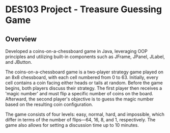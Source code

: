 # DES103 Project - Treasure Guessing Game

## Overview

Developed a coins-on-a-chessboard game in Java, leveraging OOP principles and utilizing built-in components such as JFrame, JPanel, JLabel, and JButton.

The coins-on-a-chessboard game is a two-player strategy game played on an 8x8 chessboard, with each cell numbered from 0 to 63. Initially, every cell contains a coin facing either heads or tails at random. Before the game begins, both players discuss their strategy. The first player then receives a 'magic number' and must flip a specific number of coins on the board. Afterward, the second player's objective is to guess the magic number based on the resulting coin configuration.

The game consists of four levels: easy, normal, hard, and impossible, which differ in terms of the number of flips—64, 16, 8, and 1, respectively. The game also allows for setting a discussion time up to 10 minutes.
